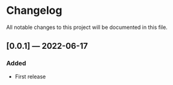﻿# Changelog

All notable changes to this project will be documented in this file.

## [0.0.1] — 2022-06-17

### Added

-   First release
